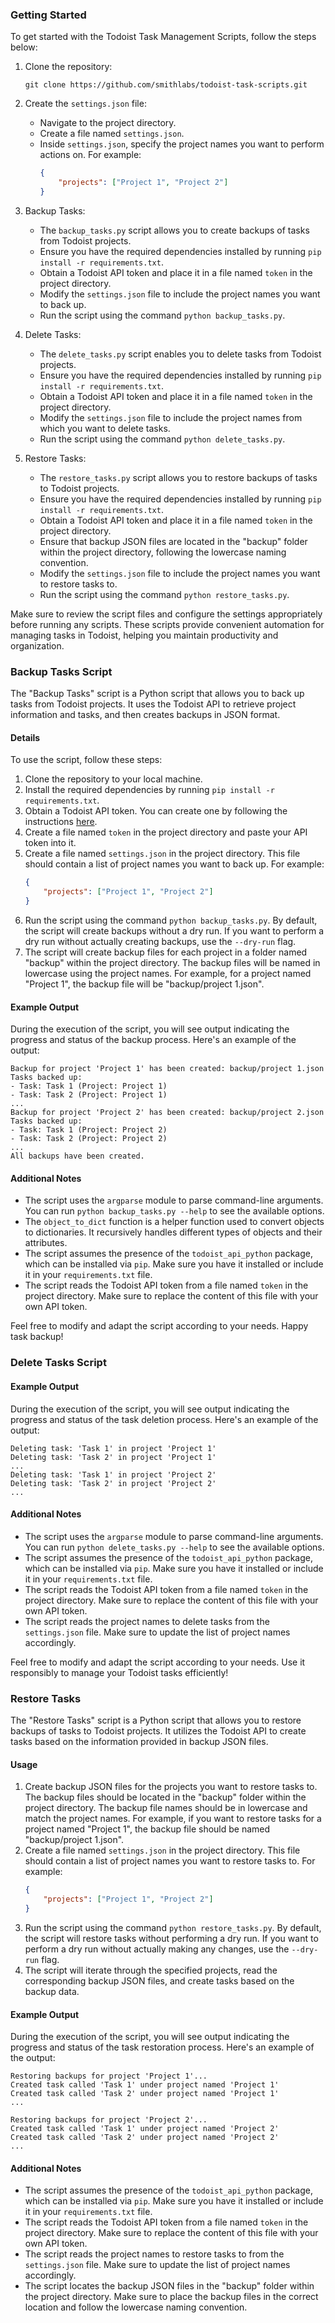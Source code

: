 ### Getting Started

To get started with the Todoist Task Management Scripts, follow the steps below:

1. Clone the repository:
   ```
   git clone https://github.com/smithlabs/todoist-task-scripts.git
   ```

2. Create the `settings.json` file:
   - Navigate to the project directory.
   - Create a file named `settings.json`.
   - Inside `settings.json`, specify the project names you want to perform actions on. For example:
     ```json
     {
         "projects": ["Project 1", "Project 2"]
     }
     ```

3. Backup Tasks:
   - The `backup_tasks.py` script allows you to create backups of tasks from Todoist projects.
   - Ensure you have the required dependencies installed by running `pip install -r requirements.txt`.
   - Obtain a Todoist API token and place it in a file named `token` in the project directory.
   - Modify the `settings.json` file to include the project names you want to back up.
   - Run the script using the command `python backup_tasks.py`.

4. Delete Tasks:
   - The `delete_tasks.py` script enables you to delete tasks from Todoist projects.
   - Ensure you have the required dependencies installed by running `pip install -r requirements.txt`.
   - Obtain a Todoist API token and place it in a file named `token` in the project directory.
   - Modify the `settings.json` file to include the project names from which you want to delete tasks.
   - Run the script using the command `python delete_tasks.py`.

5. Restore Tasks:
   - The `restore_tasks.py` script allows you to restore backups of tasks to Todoist projects.
   - Ensure you have the required dependencies installed by running `pip install -r requirements.txt`.
   - Obtain a Todoist API token and place it in a file named `token` in the project directory.
   - Ensure that backup JSON files are located in the "backup" folder within the project directory, following the lowercase naming convention.
   - Modify the `settings.json` file to include the project names you want to restore tasks to.
   - Run the script using the command `python restore_tasks.py`.

Make sure to review the script files and configure the settings appropriately before running any scripts. These scripts provide convenient automation for managing tasks in Todoist, helping you maintain productivity and organization.

### Backup Tasks Script

The "Backup Tasks" script is a Python script that allows you to back up tasks from Todoist projects. It uses the Todoist API to retrieve project information and tasks, and then creates backups in JSON format.

#### Details

To use the script, follow these steps:

1. Clone the repository to your local machine.
2. Install the required dependencies by running `pip install -r requirements.txt`.
3. Obtain a Todoist API token. You can create one by following the instructions [here](https://developer.todoist.com/guides/#step-1-create-a-new-app).
4. Create a file named `token` in the project directory and paste your API token into it.
5. Create a file named `settings.json` in the project directory. This file should contain a list of project names you want to back up. For example:
    ```json
    {
        "projects": ["Project 1", "Project 2"]
    }
    ```
6. Run the script using the command `python backup_tasks.py`. By default, the script will create backups without a dry run. If you want to perform a dry run without actually creating backups, use the `--dry-run` flag.
7. The script will create backup files for each project in a folder named "backup" within the project directory. The backup files will be named in lowercase using the project names. For example, for a project named "Project 1", the backup file will be "backup/project 1.json".

#### Example Output

During the execution of the script, you will see output indicating the progress and status of the backup process. Here's an example of the output:

```
Backup for project 'Project 1' has been created: backup/project 1.json
Tasks backed up:
- Task: Task 1 (Project: Project 1)
- Task: Task 2 (Project: Project 1)
...
Backup for project 'Project 2' has been created: backup/project 2.json
Tasks backed up:
- Task: Task 1 (Project: Project 2)
- Task: Task 2 (Project: Project 2)
...
All backups have been created.
```

#### Additional Notes

- The script uses the `argparse` module to parse command-line arguments. You can run `python backup_tasks.py --help` to see the available options.
- The `object_to_dict` function is a helper function used to convert objects to dictionaries. It recursively handles different types of objects and their attributes.
- The script assumes the presence of the `todoist_api_python` package, which can be installed via `pip`. Make sure you have it installed or include it in your `requirements.txt` file.
- The script reads the Todoist API token from a file named `token` in the project directory. Make sure to replace the content of this file with your own API token.

Feel free to modify and adapt the script according to your needs. Happy task backup!


### Delete Tasks Script

#### Example Output

During the execution of the script, you will see output indicating the progress and status of the task deletion process. Here's an example of the output:

```
Deleting task: 'Task 1' in project 'Project 1'
Deleting task: 'Task 2' in project 'Project 1'
...
Deleting task: 'Task 1' in project 'Project 2'
Deleting task: 'Task 2' in project 'Project 2'
...
```

#### Additional Notes

- The script uses the `argparse` module to parse command-line arguments. You can run `python delete_tasks.py --help` to see the available options.
- The script assumes the presence of the `todoist_api_python` package, which can be installed via `pip`. Make sure you have it installed or include it in your `requirements.txt` file.
- The script reads the Todoist API token from a file named `token` in the project directory. Make sure to replace the content of this file with your own API token.
- The script reads the project names to delete tasks from the `settings.json` file. Make sure to update the list of project names accordingly.

Feel free to modify and adapt the script according to your needs. Use it responsibly to manage your Todoist tasks efficiently!

### Restore Tasks

The "Restore Tasks" script is a Python script that allows you to restore backups of tasks to Todoist projects. It utilizes the Todoist API to create tasks based on the information provided in backup JSON files.

#### Usage

1. Create backup JSON files for the projects you want to restore tasks to. The backup files should be located in the "backup" folder within the project directory. The backup file names should be in lowercase and match the project names. For example, if you want to restore tasks for a project named "Project 1", the backup file should be named "backup/project 1.json".
2. Create a file named `settings.json` in the project directory. This file should contain a list of project names you want to restore tasks to. For example:
    ```json
    {
        "projects": ["Project 1", "Project 2"]
    }
    ```
7. Run the script using the command `python restore_tasks.py`. By default, the script will restore tasks without performing a dry run. If you want to perform a dry run without actually making any changes, use the `--dry-run` flag.
8. The script will iterate through the specified projects, read the corresponding backup JSON files, and create tasks based on the backup data.

#### Example Output

During the execution of the script, you will see output indicating the progress and status of the task restoration process. Here's an example of the output:

```
Restoring backups for project 'Project 1'...
Created task called 'Task 1' under project named 'Project 1'
Created task called 'Task 2' under project named 'Project 1'
...

Restoring backups for project 'Project 2'...
Created task called 'Task 1' under project named 'Project 2'
Created task called 'Task 2' under project named 'Project 2'
...
```

#### Additional Notes

- The script assumes the presence of the `todoist_api_python` package, which can be installed via `pip`. Make sure you have it installed or include it in your `requirements.txt` file.
- The script reads the Todoist API token from a file named `token` in the project directory. Make sure to replace the content of this file with your own API token.
- The script reads the project names to restore tasks to from the `settings.json` file. Make sure to update the list of project names accordingly.
- The script locates the backup JSON files in the "backup" folder within the project directory. Make sure to place the backup files in the correct location and follow the lowercase naming convention.
